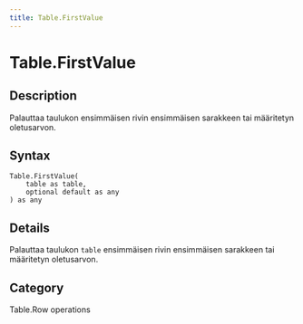 ```yaml
---
title: Table.FirstValue
---
```


# Table.FirstValue


## Description

Palauttaa taulukon ensimmäisen rivin ensimmäisen sarakkeen tai määritetyn oletusarvon.


## Syntax

```powerquery
Table.FirstValue(
    table as table,
    optional default as any
) as any
```


## Details

Palauttaa taulukon <code>table</code> ensimmäisen rivin ensimmäisen sarakkeen tai määritetyn oletusarvon.



## Category
Table.Row operations
